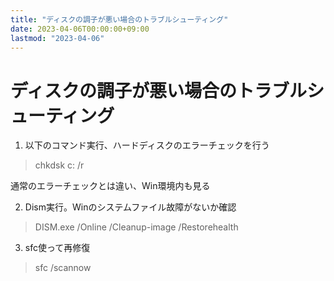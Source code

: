 ```yaml
---
title: "ディスクの調子が悪い場合のトラブルシューティング"
date: 2023-04-06T00:00:00+09:00
lastmod: "2023-04-06"
---
```

# ディスクの調子が悪い場合のトラブルシューティング

1. 以下のコマンド実行、ハードディスクのエラーチェックを行う
>chkdsk c: /r

通常のエラーチェックとは違い、Win環境内も見る

2. Dism実行。Winのシステムファイル故障がないか確認
> DISM.exe /Online /Cleanup-image /Restorehealth

3. sfc使って再修復
> sfc /scannow